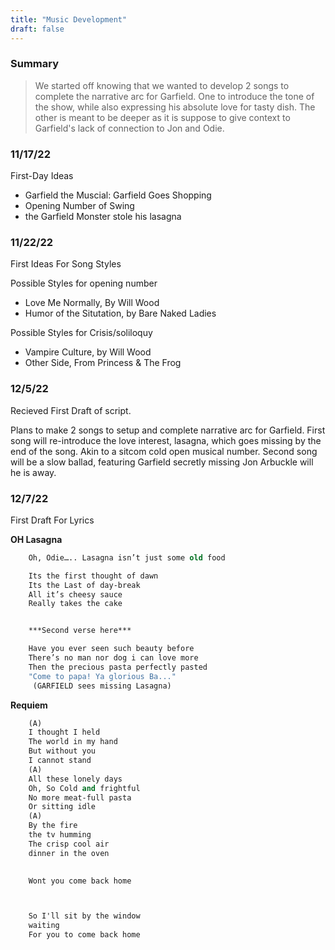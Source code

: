 ```yaml
---
title: "Music Development"
draft: false
---
```


### Summary

> We started off knowing that we wanted to develop 2 songs to complete the narrative arc for Garfield. One to introduce the tone of the show, while also expressing his absolute love for tasty dish. The other is meant to be deeper as it is suppose to give context to Garfield's lack of connection to Jon and Odie. 

### 11/17/22

First-Day Ideas
- Garfield the Muscial: Garfield Goes Shopping
- Opening Number of Swing
- the Garfield Monster stole his lasagna

### 11/22/22
First Ideas For Song Styles

Possible Styles for opening number
- Love Me Normally, By Will Wood
- Humor of the Situtation, by Bare Naked Ladies

Possible Styles for Crisis/soliloquy
- Vampire Culture, by Will Wood
- Other Side, From Princess & The Frog

### 12/5/22

Recieved First Draft of script.
 
Plans to make 2 songs to setup and complete narrative arc for Garfield. 
First song will re-introduce the love interest, lasagna, which goes missing by the end of the song. Akin to a sitcom cold open musical number. 
Second song will be a slow ballad, featuring Garfield secretly missing Jon Arbuckle will he is away.

### 12/7/22

First Draft For Lyrics

**OH Lasagna**

```e
    Oh, Odie….. Lasagna isn’t just some old food

    Its the first thought of dawn
    Its the Last of day-break
    All it’s cheesy sauce
    Really takes the cake


    ***Second verse here***

    Have you ever seen such beauty before
    There’s no man nor dog i can love more
    Then the precious pasta perfectly pasted
    "Come to papa! Ya glorious Ba..."
     (GARFIELD sees missing Lasagna)
```
**Requiem** 
```e
    (A)
    I thought I held 
    The world in my hand
    But without you
    I cannot stand
    (A)
    All these lonely days
    Oh, So Cold and frightful
    No more meat-full pasta
    Or sitting idle
    (A)
    By the fire 
    the tv humming
    The crisp cool air
    dinner in the oven

    
    Wont you come back home



    So I'll sit by the window
    waiting
    For you to come back home
```